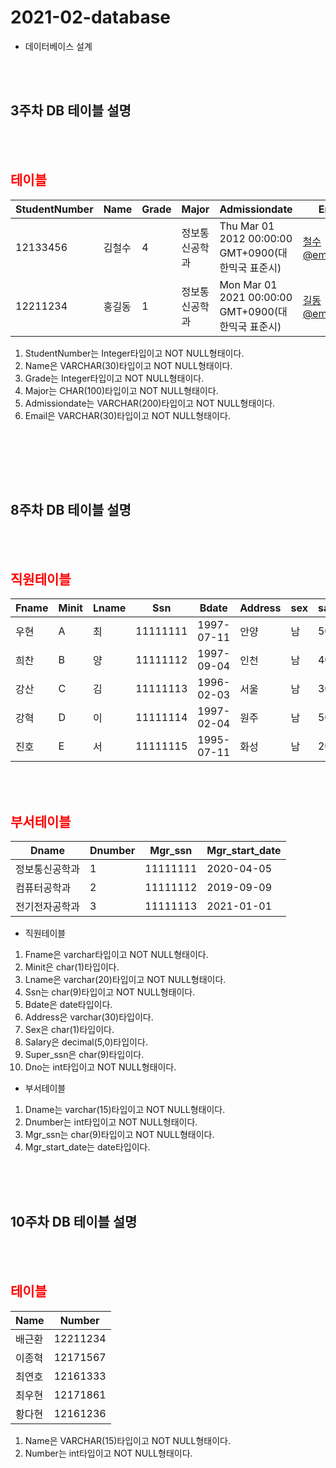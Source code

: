 # 2021-02-database
- 데이터베이스 설계

<br><br>
## 3주차 DB 테이블 설명
<br><br>
## <span style="color:red">테이블</span>
StudentNumber|Name|Grade|Major|Admissiondate|Email
---|---|---|---|---|---|
12133456|김철수|4|정보통신공학과|Thu Mar 01 2012 00:00:00 GMT+0900(대한믹국 표준시)|철수@email.com
12211234|홍길동|1|정보통신공학과|Mon Mar 01 2021 00:00:00 GMT+0900(대한믹국 표준시)|길동@email.com


1. StudentNumber는 Integer타입이고 NOT NULL형태이다.
2. Name은 VARCHAR(30)타입이고 NOT NULL형태이다.
3. Grade는 Integer타입이고 NOT NULL형태이다.
4. Major는 CHAR(100)타입이고 NOT NULL형태이다.
5. Admissiondate는 VARCHAR(200)타입이고 NOT NULL형태이다.
6. Email은 VARCHAR(30)타입이고 NOT NULL형태이다.

<br><br>

<br><br>
## 8주차 DB 테이블 설명
<br><br>
## <span style="color:red">직원테이블</span>
Fname|Minit|Lname|Ssn|Bdate|Address|sex|salary|Super_ssn|Dno
---|---|---|---|---|---|---|---|---|---|
우현|A|최|11111111|1997-07-11|안양|남|500|10000000|1
희찬|B|양|11111112|1997-09-04|인천|남|400|10000000|2
강산|C|김|11111113|1996-02-03|서울|남|300|10000000|3
강혁|D|이|11111114|1997-02-04|원주|남|500|10000000|1
진호|E|서|11111115|1995-07-11|화성|남|200|10000000|2
<br><br>
## <span style="color:red">부서테이블</span>
Dname|Dnumber|Mgr_ssn|Mgr_start_date
---|---|---|---|
정보통신공학과|1|11111111|2020-04-05
컴퓨터공학과|2|11111112|2019-09-09
전기전자공학과|3|11111113|2021-01-01

- 직원테이블 
1. Fname은 varchar타입이고 NOT NULL형태이다.
2. Minit은 char(1)타입이다.
3. Lname은 varchar(20)타입이고 NOT NULL형태이다.
4. Ssn는 char(9)타입이고 NOT NULL형태이다.
5. Bdate은 date타입이다.
6. Address은 varchar(30)타입이다.
7. Sex은 char(1)타입이다.
8. Salary은 decimal(5,0)타입이다.
9. Super_ssn은 char(9)타입이다.
10. Dno는 int타입이고 NOT NULL형태이다.

- 부서테이블
1. Dname는 varchar(15)타입이고 NOT NULL형태이다.
2. Dnumber는 int타입이고 NOT NULL형태이다.
3. Mgr_ssn는 char(9)타입이고 NOT NULL형태이다.
4. Mgr_start_date는 date타입이다.
<br><br>

<br><br>
## 10주차 DB 테이블 설명
<br><br>
## <span style="color:red">테이블</span>
|Name|Number
---|---|
배근환|12211234
이종혁|12171567
최연호|12161333
최우현|12171861
황다현|12161236


1. Name은 VARCHAR(15)타입이고 NOT NULL형태이다.
2. Number는 int타입이고 NOT NULL형태이다.





